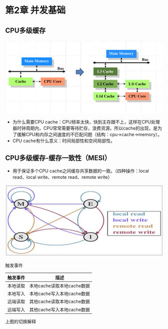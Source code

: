 # 第2章 并发基础

## CPU多级缓存

![CPU多级缓存](pic/4.png)

* 为什么需要CPU cache：CPU频率太快，快到主存跟不上，这样在CPU处理器时钟周期内，CPU常常需要等待贮存，浪费资源。所以cache的出现，是为了缓解CPU和内存之间速度的不匹配问题（结构：cpu->cache->memory）。
* CPU cache有什么意义：时间局部性和空间局部性。

## CPU多级缓存-缓存一致性（MESI）

* 用于保证多个CPU cache之间缓存共享数据的一致。（四种操作：local read、local write、remote read、remote write）

![MESI状态转换](pic/MESI状态转换.png)

触发事件

| 触发事件 |            描述            |
| :------: | :------------------------: |
| 本地读取 | 本地cache读取本地cache数据 |
| 本地写入 | 本地cache写入本地cache数据 |
| 远端读取 | 其他cache读取本地cache数据 |
| 远端写入 | 其他cache写入本地cache数据 |

上图的切换解释